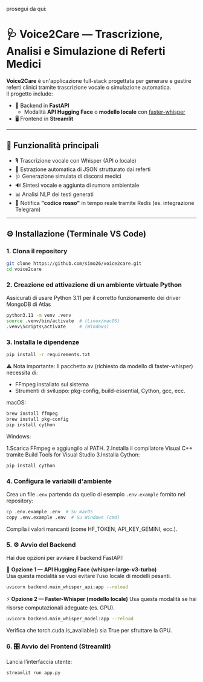 prosegui da qui:

# 🩺 Voice2Care — Trascrizione, Analisi e Simulazione di Referti Medici

**Voice2Care** è un'applicazione full-stack progettata per generare e gestire referti clinici tramite trascrizione vocale o simulazione automatica.  
Il progetto include:

- 🧠 Backend in **FastAPI**
  - Modalità **API Hugging Face** o **modello locale** con [faster-whisper](https://github.com/guillaumekln/faster-whisper)
- 🖥️ Frontend in **Streamlit**

---

## 🧠 Funzionalità principali

- 🎙️ Trascrizione vocale con Whisper (API o locale)
- 🧾 Estrazione automatica di JSON strutturato dai referti
- 🩺 Generazione simulata di discorsi medici
- 🔊 Sintesi vocale e aggiunta di rumore ambientale
- 📊 Analisi NLP dei testi generati
- 🚨 Notifica **"codice rosso"** in tempo reale tramite Redis (es. integrazione Telegram)

---

## ⚙️ Installazione (Terminale VS Code)

### 1. Clona il repository

```bash
git clone https://github.com/simo26/voice2care.git
cd voice2care
```
### 2. Creazione ed attivazione di un ambiente virtuale Python

Assicurati di usare Python 3.11 per il corretto funzionamento dei driver MongoDB di Atlas

```bash
python3.11 -m venv .venv
source .venv/bin/activate  # (Linux/macOS)
.venv\Scripts\activate     # (Windows)
```

### 3. Installa le dipendenze

```bash
pip install -r requirements.txt
```

⚠️ Nota importante:
Il pacchetto av (richiesto da modello di faster-whisper) necessita di:

- FFmpeg installato sul sistema
- Strumenti di sviluppo: pkg-config, build-essential, Cython, gcc, ecc.

macOS:

```bash
brew install ffmpeg
brew install pkg-config
pip install cython
```

Windows:

1.Scarica FFmpeg e aggiungilo al PATH.
2.Installa il compilatore Visual C++ tramite Build Tools for Visual Studio
3.Installa Cython:

```bash
pip install cython
```

### 4. Configura le variabili d'ambiente

Crea un file `.env` partendo da quello di esempio `.env.example` fornito nel repository:

```bash
cp .env.example .env  # Su macOS
copy .env.example .env  # Su Windows (cmd)
```

Compila i valori mancanti (come HF_TOKEN, API_KEY_GEMINI, ecc.).

### 5. ⚙️ Avvio del Backend

Hai due opzioni per avviare il backend FastAPI:

🔁 **Opzione 1 — API Hugging Face (whisper-large-v3-turbo)**  
Usa questa modalità se vuoi evitare l’uso locale di modelli pesanti.

```bash
uvicorn backend.main_whisper_api:app --reload
```

⚡ **Opzione 2 — Faster-Whisper (modello locale)**
Usa questa modalità se hai risorse computazionali adeguate (es. GPU).

```bash
uvicorn backend.main_whisper_model:app --reload
```

Verifica che torch.cuda.is_available() sia True per sfruttare la GPU.

### 6. 🎛️ Avvio del Frontend (Streamlit)

Lancia l’interfaccia utente:

```bash
streamlit run app.py
```



